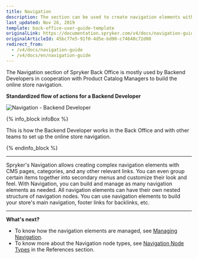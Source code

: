 ```yaml
---
title: Navigation
description: The section can be used to create navigation elements with CMS pages, categories, and other relevant links, and build a nested structure with nodes.
last_updated: Nov 26, 2019
template: back-office-user-guide-template
originalLink: https://documentation.spryker.com/v4/docs/navigation-guide
originalArticleId: 45bc77e5-91f0-4d5e-bd90-c74640c72d08
redirect_from:
  - /v4/docs/navigation-guide
  - /v4/docs/en/navigation-guide
---
```


The Navigation section of Spryker Back Office is mostly used by Backend Developers in cooperation with Product Catalog Managers to build the online store navigation.

**Standardized flow of actions for a Backend Developer**

![Navigation - Backend Developer](https://spryker.s3.eu-central-1.amazonaws.com/docs/User+Guides/Back+Office+User+Guides/Navigation/navigation-section.png)

{% info_block infoBox %}

This is how the Backend Developer works in the Back Office and with other teams to set up the online store navigation.

{% endinfo_block %}

***

Spryker's Navigation allows creating complex navigation elements with CMS pages, categories, and any other relevant links. You can even group certain items together into secondary menus and customize their look and feel. With Navigation, you can build and manage as many navigation elements as needed. All navigation elements can have their own nested structure of navigation nodes.
You can use navigation elements to build your store's main navigation, footer links for backlinks, etc.
***

**What's next?**
* To know how the navigation elements are managed, see [Managing Navigation](/docs/scos/user/back-office-user-guides/{{page.version}}/content/navigation/managing-navigation-elements.html).
* To know more about the Navigation node types, see [Navigation Node Types](/docs/scos/user/back-office-user-guides/{{page.version}}/content/navigation/references/navigation-reference-information.html) in the References section.
